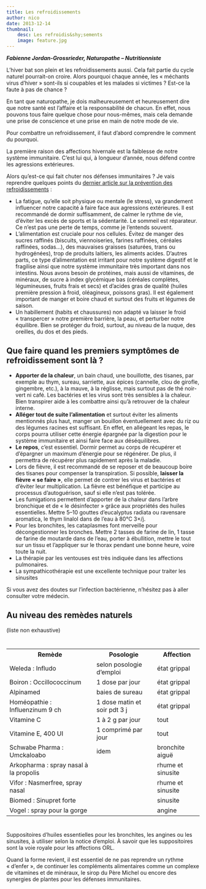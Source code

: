 ```yaml
---
title: Les refroidissements
author: nico
date: 2013-12-14
thumbnail:
    desc: Les refroidis&shy;sements
    image: feature.jpg
---
```


**_Fabienne Jordan-Grossrieder, Naturopathe – Nutritionniste_**

L’hiver bat son plein et les refroidissements aussi. Cela fait partie du cycle naturel pourrait-on croire. Alors pourquoi chaque année, les « méchants virus d’hiver » sont-ils si coupables et les malades si victimes ? Est-ce la faute à pas de chance ?

En tant que naturopathe, je dois malheureusement et heureusement dire que notre santé est l’affaire et la responsabilité de chacun. En effet, nous pouvons tous faire quelque chose pour nous-mêmes, mais cela demande une prise de conscience et une prise en main de notre mode de vie.

Pour combattre un refroidissement, il faut d’abord comprendre le comment du pourquoi.

La première raison des affections hivernale est la faiblesse de notre système immunitaire. C’est lui qui, à longueur d’année, nous défend contre les agressions extérieures.

Alors qu’est-ce qui fait chuter nos défenses immunitaires ? Je vais reprendre quelques points du [dernier article sur la prévention des refroidissements][1] :

- La fatigue, qu’elle soit physique ou mentale (le stress), va grandement influencer notre capacité à faire face aux agressions extérieures. Il est recommandé de dormir suffisamment, de calmer le rythme de vie, d’éviter les excès de sports et la sédentarité. Le sommeil est réparateur. Ce n’est pas une perte de temps, comme je l’entends souvent.
- L’alimentation est cruciale pour nos cellules. Évitez de manger des sucres raffinés (biscuits, viennoiseries, farines raffinées, céréales raffinées, sodas...), des mauvaises graisses (saturées, trans ou hydrogénées), trop de produits laitiers, les aliments acides. D’autres parts, ce type d’alimentation est irritant pour notre système digestif et le fragilise ainsi que notre système immunitaire très important dans nos intestins. Nous avons besoin de protéines, mais aussi de vitamines, de minéraux, de sucre à index glycémique bas (céréales complètes, légumineuses, fruits frais et secs) et d’acides gras de qualité (huiles première pression à froid, oléagineux, poissons gras). Il est également important de manger et boire chaud et surtout des fruits et légumes de saison.
- Un habillement (habits et chaussures) non adapté va laisser le froid « transpercer » notre première barrière, la peau, et perturber notre équilibre. Bien se protéger du froid, surtout, au niveau de la nuque, des oreilles, du dos et des pieds.

## Que faire quand les premiers symptômes de refroidissement sont là ?

- **Apporter de la chaleur**, un bain chaud, une bouillotte, des tisanes, par exemple au thym, sureau, sarriette, aux épices (cannelle, clou de girofle, gingembre, etc.), à la mauve, à la réglisse, mais surtout pas de thé noir-vert ni café. Les bactéries et les virus sont très sensibles à la chaleur. Bien transpirer aide à les combattre ainsi qu’à retrouver de la chaleur interne.
- **Alléger tout de suite l’alimentation** et surtout éviter les aliments mentionnés plus haut, manger un bouillon éventuellement avec du riz ou des légumes racines est suffisant. En effet, en allégeant les repas, le corps pourra utiliser cette énergie épargnée par la digestion pour le système immunitaire et ainsi faire face aux déséquilibres.
- **Le repos**, c’est essentiel. Dormir permet au corps de récupérer et d’épargner un maximum d’énergie pour se régénérer. De plus, il permettra de récupérer plus rapidement après la maladie.
- Lors de fièvre, il est recommandé de se reposer et de beaucoup boire des tisanes pour compenser la transpiration. Si possible, **laisser la fièvre « se faire »**, elle permet de contrer les virus et bactéries et d’éviter leur multiplication. La fièvre est bénéfique et participe au processus d’autoguérison, sauf si elle n’est pas tolérée.
- Les fumigations permettent d’apporter de la chaleur dans l’arbre bronchique et de « le désinfecter » grâce aux propriétés des huiles essentielles. Mettre 5–10 gouttes d’eucalyptus radiata ou ravensare aromatica, le thym linalol dans de l’eau à 80°C 3×/j.
- Pour les bronchites, les cataplasmes font merveille pour décongestionner les bronches. Mettre 2 tasses de farine de lin, 1 tasse de farine de moutarde dans de l’eau, porter à ébullition, mettre le tout sur un tissu et l’appliquer sur le thorax pendant une bonne heure, voire toute la nuit.
- La thérapie par les ventouses est très indiquée dans les affections pulmonaires.
- La sympathicothérapie est une excellente technique pour traiter les sinusites

Si vous avez des doutes sur l’infection bactérienne, n’hésitez pas à aller consulter votre médecin.

## Au niveau des remèdes naturels

(liste non exhaustive)

<table class="equiv_therap" style="width: 100%; margin: 40px 0">
<tr>
<th>Remède</th>
<th>Posologie</th>
<th>Affection</th>
</tr>
<tr>
<td>Weleda : Infludo</td>
<td>selon posologie d’emploi</td>
<td>état grippal</td>
</tr>
<tr>
<td>Boiron : Occillococcinum</td>
<td>1 dose par jour</td>
<td>état grippal</td>
</tr>
<tr>
<td>Alpinamed</td>
<td>baies de sureau</td>
<td>état grippal</td>
</tr>
<tr>
<td>Homéopathie : Influenzinum 9 ch</td>
<td>1 dose matin et soir pdt 3 j</td>
<td>état grippal</td>
</tr>
<tr>
<td>Vitamine C</td>
<td>1 à 2 g par jour</td>
<td>tout</td>
</tr>
<tr>
<td>Vitamine E, 400 UI</td>
<td>1 comprimé par jour</td>
<td>tout</td>
</tr>
<tr>
<td>Schwabe Pharma : Umckaloabo</td>
<td>idem</td>
<td>bronchite aiguë</td>
</tr>
<tr>
<td>Arkopharma : spray nasal à la propolis</td>
<td></td>
<td>rhume et sinusite</td>
</tr>
<tr>
<td>Vifor : Nasmerfree, spray nasal</td>
<td></td>
<td>rhume et sinusite</td>
</tr>
<tr>
<td>Biomed : Sinupret forte</td>
<td></td>
<td>sinusite</td>
</tr>
<tr>
<td>Vogel : spray pour la gorge</td>
<td></td>
<td>angine</td>
</tr>
</table>

Suppositoires d’huiles essentielles pour les bronchites, les angines ou les sinusites, à utiliser selon la notice d’emploi. À savoir que les suppositoires sont la voie royale pour les affections ORL.

Quand la forme revient, il est essentiel de ne pas reprendre un rythme « d’enfer », de continuer les compléments alimentaires comme un complexe de vitamines et de minéraux, le sirop du Père Michel ou encore des synergies de plantes pour les défenses immunitaires.

[1]: /articles/prevention-hiver/ "Prévention pour l’hiver"
